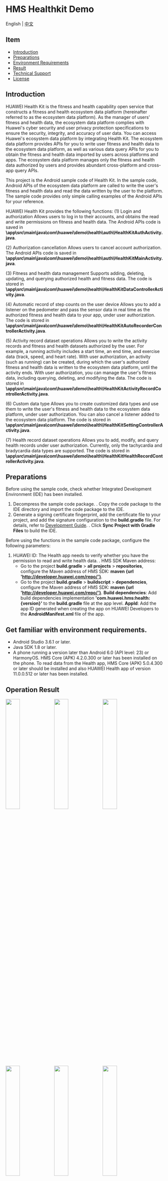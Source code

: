 # HMS Healthkit Demo
English | [中文](README_ZH.md)
## Item

 * [Introduction](#Introduction)
 * [Preparations](#Preparations)
 * [Environment Requirements](#Environment-Requirements)
 * [Result](#Result)
 * [Technical Support](#Technical-Support)
 * [License](#License)


## Introduction
HUAWEI Health Kit is the fitness and health capability open service that constructs a fitness and health ecosystem data platform (hereinafter referred to as the ecosystem data platform). As the manager of users' fitness and health data, the ecosystem data platform complies with Huawei's cyber security and user privacy protection specifications to ensure the security, integrity, and accuracy of user data. You can access Huawei's ecosystem data platform by integrating Health Kit. The ecosystem data platform provides APIs for you to write user fitness and health data to the ecosystem data platform, as well as various data query APIs for you to obtain the fitness and health data imported by users across platforms and apps. The ecosystem data platform manages only the fitness and health data authorized by users and provides abundant cross-platform and cross-app query APIs.

This project is the Android sample code of Health Kit. In the sample code, Android APIs of the ecosystem data platform are called to write the user's fitness and health data and read the data written by the user to the platform. The sample code provides only simple calling examples of the Android APIs for your reference.

HUAWEI Health Kit provides the following functions:
(1) Login and authorization
Allows users to log in to their accounts, and obtains the read and write permissions on fitness and health data.
The Android APIs code is saved in **\app\src\main\java\com\huawei\demo\health\auth\HealthKitAuthActivity.java**.

(2) Authorization cancellation
Allows users to cancel account authorization.
The Android APIs code is saved in **\app\src\main\java\com\huawei\demo\health\auth\HealthKitMainActivity.java**.

(3) Fitness and health data management
Supports adding, deleting, updating, and querying authorized health and fitness data.
The code is stored in **\app\src\main\java\com\huawei\demo\health\HealthKitDataControllerActivity.java**.

(4) Automatic record of step counts on the user device
Allows you to add a listener on the pedometer and pass the sensor data in real time as the authorized fitness and health data to your app, under user authorization.
The code is stored in **\app\src\main\java\com\huawei\demo\health\HealthKitAutoRecorderControllerActivity.java**.

(5) Activity record dataset operations
Allows you to write the activity records and fitness and health datasets authorized by the user. For example, a running activity includes a start time, an end time, and exercise data (track, speed, and heart rate).
With user authorization, an activity (such as running) can be created, during which the user's authorized fitness and health data is written to the ecosystem data platform, until the activity ends.
With user authorization, you can manage the user's fitness data, including querying, deleting, and modifying the data.
The code is stored in **\app\src\main\java\com\huawei\demo\health\HealthKitActivityRecordControllerActivity.java**.

(6) Custom data type
Allows you to create customized data types and use them to write the user's fitness and health data to the ecosystem data platform, under user authorization.
You can also cancel a listener added to the ecosystem data platform.
The code is stored in **\app\src\main\java\com\huawei\demo\health\HealthKitSettingControllerActivity.java**.

(7) Health record dataset operations
Allows you to add, modify, and query health records under user authorization. Currently, only the tachycardia and bradycardia data types are supported.
The code is stored in **\app\src\main\java\com\huawei\demo\health\HealthKitHealthRecordControllerActivity.java**.



## Preparations

Before using the sample code, check whether Integrated Development Environment (IDE) has been installed.
1.	Decompress the sample code package.
	.	Copy the code package to the IDE directory and import the code package to the IDE.
3. Generate a signing certificate fingerprint, add the certificate file to your project, and add the signature configuration to the **build.gradle** file. For details, refer to [Development Guide](https://developer.huawei.com/consumer/en/doc/development/HMSCore-Guides/signing-fingerprint-0000001059050363?ha_source=hms1).
	.	Click **Sync Project with Gradle Files** to build the IDE.

Before using the functions in the sample code package, configure the following parameters:
1.	HUAWEI ID: The Health app needs to verify whether you have the permission to read and write health data.
	.	HMS SDK Maven address:
    * 	Go to the project **build.gradle** > **all projects** > **repositories**, configure the Maven address of HMS SDK: **maven {url 'http://developer.huawei.com/repo/'}**.
    * 	Go to the project **build.gradle** > **buildscript** > **dependencies**, configure the Maven address of HMS SDK: **maven {url 'http://developer.huawei.com/repo/'}**.
			**Build dependencies**: Add build dependencies implementation **'com.huawei.hms:health:{version}'** to the **build.gradle** file at the app level.
			**AppId**: Add the app ID generated when creating the app on HUAWEI Developers to the **AndroidManifest.xml** file of the app.


## Get familiar with environment requirements.
* Android Studio 3.6.1 or later.
* Java SDK 1.8 or later.
* A phone running a version later than Android 6.0 (API level: 23) or HarmonyOS. HMS Core (APK) 4.2.0.300 or later has been installed on the phone. To read data from the Health app, HMS Core (APK) 5.0.4.300 or later should be installed and also HUAWEI Health app of version 11.0.0.512 or later has been installed.

## Operation Result
   <img src="images/result_1.png" width = 30% height = 30%> <img src="images/result_6.png" width = 30% height = 30%> <img src="images/result_2.png" width = 30% height = 30%> <img src="images/result_3.png" width = 30% height = 30%> <img src="images/result_4.png" width = 30% height = 30%> <img src="images/result_5.png" width = 30% height = 30%> 
   <img src="images/result_7.png" width = 30% height = 30%>
	

## Technical Support
You can visit the [Reddit community](https://www.reddit.com/r/HuaweiDevelopers/) to obtain the latest information about HMS Core and communicate with other developers.

If you have any questions about the sample code, try the following:
- Visit [Stack Overflow](https://stackoverflow.com/questions/tagged/huawei-mobile-services?tab=Votes).
Submit your questions, and tag them with `huawei-mobile-services`. Huawei experts will answer your questions.
- Visit the HMS Core section in the [Huawei Developer Forum](https://forums.developer.huawei.com/forumPortal/en/home?fid=0101187876626530001?ha_source=hms1) and communicate with other developers.

If you encounter any issues when using the sample code, submit your [issues](https://github.com/HMS-Core/hms-health-demo-java/issues) or submit a [pull request](https://github.com/HMS-Core/hms-health-demo-java/pulls).

##  License
   The sample code is licensed under [Apache License 2.0](http://www.apache.org/licenses/LICENSE-2.0).
